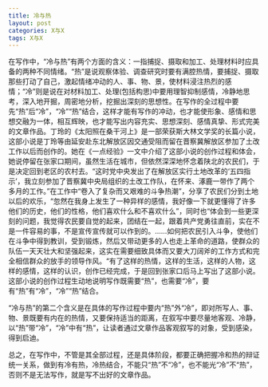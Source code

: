 ```yaml
---
title: 冷与热
layout: post
categories: X与X
tags: X与X
---
```


在写作中，“冷与热”有两个方面的含义：一指捕捉、摄取和加工、处理材料时应具备的两种不同情绪。“热”是说观察体验、调查研究时要有满腔热情，要捕捉、摄取那些打动了自己，激起情绪冲动的人、事、物、景，使材料浸注热烈的感情；“冷”则是说在对材料加工、处理(包括构思)中要用理智抑制感情，冷静地思考，深入地开掘，周密地分析，挖掘出深刻的思想性。在写作的全过程中要先“热”后“冷”，“冷”“热”结合，这样才能有写作的冲动，也才能使形象、感情和思想交融为一体，相互辉映，也才能写出内容充实、思想深刻、感情真挚、形式完美的文章作品。丁玲的《太阳照在桑干河上》是一部荣获斯大林文学奖的长篇小说，这部小说是丁玲等由延安赴东北解放区因交通受阻而留在晋察冀解放区参加了土改工作以后而创作的。她在《一点经验》一文中介绍了这部小说的创作过程和体会，她说停留在张家口期间，虽然生活在城市，但依然深深地怀念着陕北的农民们，于是决定回到老区的农村去。“这时党中央发出了在解放区实行土地改革的‘五四指示’，我立刻参加了晋察冀中央局组织的土改工作队，在怀来、涿鹿一带作了两个多月的工作。”在工作中“卷入了复杂而又艰难的斗争热潮”，分享了农民们分到土地以后的欢乐，“忽然在我身上发生了一种异样的感情，我好像一下就更懂得了许多他们的历史，他们的性格，他们喜欢什么和不喜欢什么”，同时也“体会到一些更深刻的问题，我觉得农民要自觉的起来，团结在一起，跟着共产党勇往直前，实在不是一件容易的事，不是宣传宣传就可以作到的。……如何把农民引入斗争，使他们在斗争中得到教训，受到锻炼，然后又带动更多的人也走上革命的道路，使群众的队伍一天天壮大和坚强起来，这实在需要细致具体而又要大刀阔斧的工作方式和完全相信群众的放手的领导作风。“有了这样的热情，这样的生活，这样的人物，这样的感情，这样的认识，创作已经完成，于是回到张家口后马上写出了这部小说。这部小说的创作过程生动地说明写作既需要“热”，也需要“冷”，要有“热”有“冷”，“冷”“热”结合。

“冷与热”的第二个含义是在具体的写作过程中要内“热”外“冷”，即对所写人、事、物、景既要有内在的热情，又要保持适当的距离，在叙写中要尽量地客观、冷静，以“热”带“冷”，“冷”中有“热”，让读者通过文章作品客观叙写的对象，受到感染，得到启迪。

总之，在写作中，不管是其全部过程，还是具体阶段，都要正确把握冷和热的辩证统一关系，做到有冷有热，冷热结合，不能只“热”不“冷”，也不能光“冷”不“热”，否则不是无法写作，就是写不出好的文章作品。 